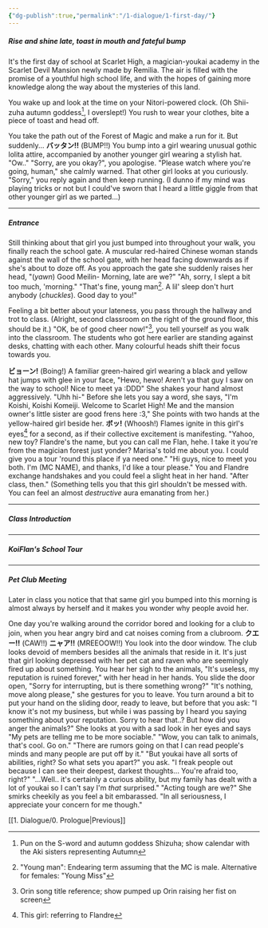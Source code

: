 ```yaml
---
{"dg-publish":true,"permalink":"/1-dialogue/1-first-day/"}
---
```


##### Rise and shine late, toast in mouth and fateful bump
It's the first day of school at Scarlet High, a magician-youkai academy in the Scarlet Devil Mansion newly made by Remilia. The air is filled with the promise of a youthful high school life, and with the hopes of gaining more knowledge along the way about the mysteries of this land.

You wake up and look at the time on your Nitori-powered clock.
(Oh Shii-zuha autumn goddess[^1], I overslept!)
You rush to wear your clothes, bite a piece of toast and head off.

You take the path out of the Forest of Magic and make a run for it.
But suddenly...
**バッタン!!** (BUMP!!)
You bump into a girl wearing unusual gothic lolita attire, accompanied by another younger girl wearing a stylish hat.
"Ow.."
"Sorry, are you okay?", you apologise.
"Please watch where you're going, human," she calmly warned.
That other girl looks at you curiously.
"Sorry," you reply again and then keep running.
(I dunno if my mind was playing tricks or not but I could've sworn that I heard a little giggle from that other younger girl as we parted...)

***
##### Entrance
Still thinking about that girl you just bumped into throughout your walk, you finally reach the school gate.
A muscular red-haired Chinese woman stands against the wall of the school gate, with her head facing downwards as if she's about to doze off. As you approach the gate she suddenly raises her head,
"(*yawn*) Good Meilin- Morning, late are we?"
"Ah, sorry, I slept a bit too much, 'morning."
"That's fine, young man[^2]. A lil' sleep don't hurt anybody (*chuckles*). Good day to you!"

Feeling a bit better about your lateness, you pass through the hallway and trot to class.
(Alright, second classroom on the right of the ground floor, this should be it.)
"OK, be of good cheer now!"[^3], you tell yourself as you walk into the classroom.
The students who got here earlier are standing against desks, chatting with each other.
Many colourful heads shift their focus towards you.

**ビョーン!** (Boing!)
A familiar green-haired girl wearing a black and yellow hat jumps with glee in your face,
"Hewo, hewo! Aren't ya that guy I saw on the way to school! Nice to meet ya :DDD"
She shakes your hand almost aggressively.
"Uhh hi-"
Before she lets you say a word, she says,
"I'm Koishi, Koishi Komeiji. Welcome to Scarlet High! Me and the mansion owner's little sister are good frens here :3,"
She points with two hands at the yellow-haired girl beside her.
**ボッ!** (Whoosh!)
Flames ignite in this girl's eyes[^4] for a second, as if their collective excitement is manifesting.
"Yahoo, new toy? Flandre's the name, but you can call me Flan, hehe. I take it you're from the magician forest just yonder? Marisa's told me about you. I could give you a tour 'round this place if ya need one."
"Hi guys, nice to meet you both. I'm (MC NAME), and thanks, I'd like a tour please."
You and Flandre exchange handshakes and you could feel a slight heat in her hand.
"After class, then."
(Something tells you that this girl shouldn't be messed with. You can feel an almost *destructive* aura emanating from her.)

***
##### Class Introduction

***
##### KoiFlan's School Tour

***
##### Pet Club Meeting
Later in class you notice that that same girl you bumped into this morning is almost always by herself and it makes you wonder why people avoid her.

One day you're walking around the corridor bored and looking for a club to join, when you hear angry bird and cat noises coming from a clubroom.
**クエー!!** (CAW!!)
**ニャア!!** (MREEOOW!!)
You look into the door window.
The club looks devoid of members besides all the animals that reside in it. It's just that girl looking depressed with her pet cat and raven who are seemingly fired up about something.
You hear her sigh to the animals, "It's useless, my reputation is ruined forever," with her head in her hands.
You slide the door open, "Sorry for interrupting, but is there something wrong?"
"It's nothing, move along please," she gestures for you to leave.
You turn around a bit to put your hand on the sliding door, ready to leave, but before that you ask: "I know it's not my business, but while i was passing by I heard you saying something about your reputation. Sorry to hear that..? But how did you anger the animals?"
She looks at you with a sad look in her eyes and says "My pets are telling me to be more sociable."
"Wow, you can talk to animals, that's cool. Go on."
"There are rumors going on that I can read people's minds and many people are put off by it."
"But youkai have all sorts of abilities, right? So what sets you apart?" you ask.
"I freak people out because I can see their deepest, darkest thoughts... You're afraid too, right?"
"...Well.. it's certainly a curious ability, but my family has dealt with a lot of youkai so I can't say I'm *that* surprised."
"Acting tough are we?"
She smirks cheekily as you feel a bit embarassed.
"In all seriousness, I appreciate your concern for me though."

[[1. Dialogue/0. Prologue\|Previous]]

[^1]: Pun on the S-word and autumn goddess Shizuha; show calendar with the Aki sisters representing Autumn

[^2]: "Young man": Endearing term assuming that the MC is male. Alternative for females: "Young Miss"

[^3]: Orin song title reference; show pumped up Orin raising her fist on screen

[^4]: This girl: referring to Flandre

